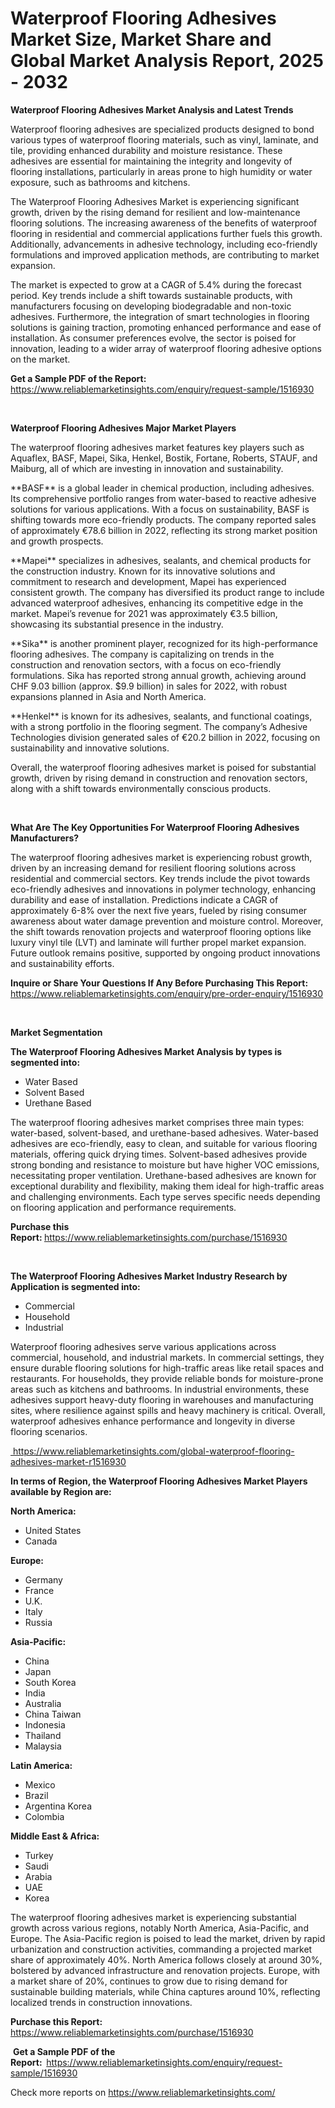 <p><h1>Waterproof Flooring Adhesives Market Size, Market Share and Global Market Analysis Report, 2025 - 2032</h1></p><p><strong>Waterproof Flooring Adhesives Market Analysis and Latest Trends</strong></p>
<p><p>Waterproof flooring adhesives are specialized products designed to bond various types of waterproof flooring materials, such as vinyl, laminate, and tile, providing enhanced durability and moisture resistance. These adhesives are essential for maintaining the integrity and longevity of flooring installations, particularly in areas prone to high humidity or water exposure, such as bathrooms and kitchens.</p><p>The Waterproof Flooring Adhesives Market is experiencing significant growth, driven by the rising demand for resilient and low-maintenance flooring solutions. The increasing awareness of the benefits of waterproof flooring in residential and commercial applications further fuels this growth. Additionally, advancements in adhesive technology, including eco-friendly formulations and improved application methods, are contributing to market expansion.</p><p>The market is expected to grow at a CAGR of 5.4% during the forecast period. Key trends include a shift towards sustainable products, with manufacturers focusing on developing biodegradable and non-toxic adhesives. Furthermore, the integration of smart technologies in flooring solutions is gaining traction, promoting enhanced performance and ease of installation. As consumer preferences evolve, the sector is poised for innovation, leading to a wider array of waterproof flooring adhesive options on the market.</p></p>
<p><strong>Get a Sample PDF of the Report:&nbsp;</strong> <a href="https://www.reliablemarketinsights.com/enquiry/request-sample/1516930?utm_campaign=1937&utm_medium=2&utm_source=Github&utm_content=ia&utm_term=30032025&utm_id=waterproof-flooring-adhesives">https://www.reliablemarketinsights.com/enquiry/request-sample/1516930</a></p>
<p>&nbsp;</p>
<p><strong>Waterproof Flooring Adhesives Major Market Players</strong></p>
<p><p>The waterproof flooring adhesives market features key players such as Aquaflex, BASF, Mapei, Sika, Henkel, Bostik, Fortane, Roberts, STAUF, and Maiburg, all of which are investing in innovation and sustainability.</p><p>**BASF** is a global leader in chemical production, including adhesives. Its comprehensive portfolio ranges from water-based to reactive adhesive solutions for various applications. With a focus on sustainability, BASF is shifting towards more eco-friendly products. The company reported sales of approximately €78.6 billion in 2022, reflecting its strong market position and growth prospects.</p><p>**Mapei** specializes in adhesives, sealants, and chemical products for the construction industry. Known for its innovative solutions and commitment to research and development, Mapei has experienced consistent growth. The company has diversified its product range to include advanced waterproof adhesives, enhancing its competitive edge in the market. Mapei’s revenue for 2021 was approximately €3.5 billion, showcasing its substantial presence in the industry.</p><p>**Sika** is another prominent player, recognized for its high-performance flooring adhesives. The company is capitalizing on trends in the construction and renovation sectors, with a focus on eco-friendly formulations. Sika has reported strong annual growth, achieving around CHF 9.03 billion (approx. $9.9 billion) in sales for 2022, with robust expansions planned in Asia and North America.</p><p>**Henkel** is known for its adhesives, sealants, and functional coatings, with a strong portfolio in the flooring segment. The company’s Adhesive Technologies division generated sales of €20.2 billion in 2022, focusing on sustainability and innovative solutions.</p><p>Overall, the waterproof flooring adhesives market is poised for substantial growth, driven by rising demand in construction and renovation sectors, along with a shift towards environmentally conscious products.</p></p>
<p>&nbsp;</p>
<p><strong>What Are The Key Opportunities For Waterproof Flooring Adhesives Manufacturers?</strong></p>
<p><p>The waterproof flooring adhesives market is experiencing robust growth, driven by an increasing demand for resilient flooring solutions across residential and commercial sectors. Key trends include the pivot towards eco-friendly adhesives and innovations in polymer technology, enhancing durability and ease of installation. Predictions indicate a CAGR of approximately 6-8% over the next five years, fueled by rising consumer awareness about water damage prevention and moisture control. Moreover, the shift towards renovation projects and waterproof flooring options like luxury vinyl tile (LVT) and laminate will further propel market expansion. Future outlook remains positive, supported by ongoing product innovations and sustainability efforts.</p></p>
<p><strong>Inquire or Share Your Questions If Any Before Purchasing This Report:</strong> <a href="https://www.reliablemarketinsights.com/enquiry/pre-order-enquiry/1516930?utm_campaign=1937&utm_medium=2&utm_source=Github&utm_content=ia&utm_term=30032025&utm_id=waterproof-flooring-adhesives">https://www.reliablemarketinsights.com/enquiry/pre-order-enquiry/1516930</a></p>
<p>&nbsp;</p>
<p><strong>Market Segmentation</strong></p>
<p><strong>The Waterproof Flooring Adhesives Market Analysis by types is segmented into:</strong></p>
<p><ul><li>Water Based</li><li>Solvent Based</li><li>Urethane Based</li></ul></p>
<p><p>The waterproof flooring adhesives market comprises three main types: water-based, solvent-based, and urethane-based adhesives. Water-based adhesives are eco-friendly, easy to clean, and suitable for various flooring materials, offering quick drying times. Solvent-based adhesives provide strong bonding and resistance to moisture but have higher VOC emissions, necessitating proper ventilation. Urethane-based adhesives are known for exceptional durability and flexibility, making them ideal for high-traffic areas and challenging environments. Each type serves specific needs depending on flooring application and performance requirements.</p></p>
<p><strong>Purchase this Report:&nbsp;</strong><a href="https://www.reliablemarketinsights.com/purchase/1516930?utm_campaign=1937&utm_medium=2&utm_source=Github&utm_content=ia&utm_term=30032025&utm_id=waterproof-flooring-adhesives">https://www.reliablemarketinsights.com/purchase/1516930</a></p>
<p>&nbsp;</p>
<p><strong>The Waterproof Flooring Adhesives Market Industry Research by Application is segmented into:</strong></p>
<p><ul><li>Commercial</li><li>Household</li><li>Industrial</li></ul></p>
<p><p>Waterproof flooring adhesives serve various applications across commercial, household, and industrial markets. In commercial settings, they ensure durable flooring solutions for high-traffic areas like retail spaces and restaurants. For households, they provide reliable bonds for moisture-prone areas such as kitchens and bathrooms. In industrial environments, these adhesives support heavy-duty flooring in warehouses and manufacturing sites, where resilience against spills and heavy machinery is critical. Overall, waterproof adhesives enhance performance and longevity in diverse flooring scenarios.</p></p>
<p><a href="https://www.reliablemarketinsights.com/global-waterproof-flooring-adhesives-market-r1516930?utm_campaign=1937&utm_medium=2&utm_source=Github&utm_content=ia&utm_term=30032025&utm_id=waterproof-flooring-adhesives">&nbsp;https://www.reliablemarketinsights.com/global-waterproof-flooring-adhesives-market-r1516930</a></p>
<p><strong>In terms of Region, the Waterproof Flooring Adhesives Market Players available by Region are:</strong></p>
<p>
    <p> <strong> North America: </strong>
        <ul>
            <li>United States</li>
            <li>Canada</li>
        </ul>
        </p> 
    <p> <strong> Europe: </strong>
        <ul>
            <li>Germany</li>
            <li>France</li>
            <li>U.K.</li>
            <li>Italy</li>
            <li>Russia</li>
        </ul>
        </p> 
    <p> <strong> Asia-Pacific: </strong>
        <ul>
            <li>China</li>
            <li>Japan</li>
            <li>South Korea</li>
            <li>India</li>
            <li>Australia</li>
            <li>China Taiwan</li>
            <li>Indonesia</li>
            <li>Thailand</li>
            <li>Malaysia</li>
        </ul>
        </p> 
    <p> <strong> Latin America: </strong>
        <ul>
            <li>Mexico</li>
            <li>Brazil</li>
            <li>Argentina Korea</li>
            <li>Colombia</li>
        </ul>
        </p> 
    <p> <strong> Middle East & Africa: </strong>
        <ul>
            <li>Turkey</li>
            <li>Saudi</li>
            <li>Arabia</li>
            <li>UAE</li>
            <li>Korea</li>
        </ul>
    </p>
    </p>
<p><p>The waterproof flooring adhesives market is experiencing substantial growth across various regions, notably North America, Asia-Pacific, and Europe. The Asia-Pacific region is poised to lead the market, driven by rapid urbanization and construction activities, commanding a projected market share of approximately 40%. North America follows closely at around 30%, bolstered by advanced infrastructure and renovation projects. Europe, with a market share of 20%, continues to grow due to rising demand for sustainable building materials, while China captures around 10%, reflecting localized trends in construction innovations.</p></p>
<p><strong>Purchase this Report: </strong><a href="https://www.reliablemarketinsights.com/purchase/1516930?utm_campaign=1937&utm_medium=2&utm_source=Github&utm_content=ia&utm_term=30032025&utm_id=waterproof-flooring-adhesives">https://www.reliablemarketinsights.com/purchase/1516930</a></p>
<p>&nbsp;<strong>Get a Sample PDF of the Report:&nbsp;&nbsp;</strong><a href="https://www.reliablemarketinsights.com/enquiry/request-sample/1516930?utm_campaign=1937&utm_medium=2&utm_source=Github&utm_content=ia&utm_term=30032025&utm_id=waterproof-flooring-adhesives">https://www.reliablemarketinsights.com/enquiry/request-sample/1516930</a></p>
<p><strong></strong></p>
<p>Check more reports on <a href="https://www.reliablemarketinsights.com/?utm_campaign=1937&utm_medium=2&utm_source=Github&utm_content=ia&utm_term=30032025&utm_id=waterproof-flooring-adhesives">https://www.reliablemarketinsights.com/</a></p>